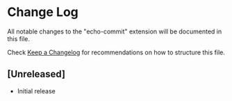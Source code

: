 # Change Log

All notable changes to the "echo-commit" extension will be documented in this file.

Check [Keep a Changelog](http://keepachangelog.com/) for recommendations on how to structure this file.

## [Unreleased]

- Initial release